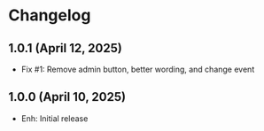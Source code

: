 Changelog
=========

1.0.1 (April 12, 2025)
--------------------
- Fix #1: Remove admin button, better wording, and change event

1.0.0 (April 10, 2025)
--------------------
- Enh: Initial release
